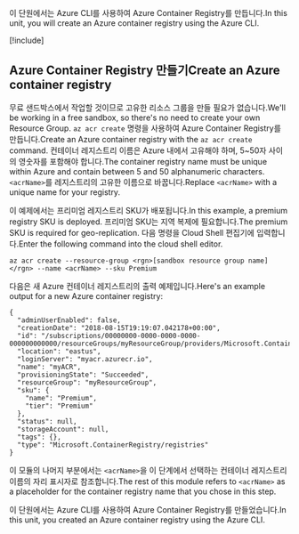 <span data-ttu-id="0029e-101">이 단원에서는 Azure CLI를 사용하여 Azure Container Registry를 만듭니다.</span><span class="sxs-lookup"><span data-stu-id="0029e-101">In this unit, you will create an Azure container registry using the Azure CLI.</span></span>

<!-- Activate the sandbox -->
[!include[](../../../includes/azure-sandbox-activate.md)]
 
## <a name="create-an-azure-container-registry"></a><span data-ttu-id="0029e-102">Azure Container Registry 만들기</span><span class="sxs-lookup"><span data-stu-id="0029e-102">Create an Azure container registry</span></span>

<span data-ttu-id="0029e-103">무료 샌드박스에서 작업할 것이므로 고유한 리소스 그룹을 만들 필요가 없습니다.</span><span class="sxs-lookup"><span data-stu-id="0029e-103">We'll be working in a free sandbox, so there's no need to create your own Resource Group.</span></span> <span data-ttu-id="0029e-104">`az acr create` 명령을 사용하여 Azure Container Registry를 만듭니다.</span><span class="sxs-lookup"><span data-stu-id="0029e-104">Create an Azure container registry with the `az acr create` command.</span></span> <span data-ttu-id="0029e-105">컨테이너 레지스트리 이름은 Azure 내에서 고유해야 하며, 5~50자 사이의 영숫자를 포함해야 합니다.</span><span class="sxs-lookup"><span data-stu-id="0029e-105">The container registry name must be unique within Azure and contain between 5 and 50 alphanumeric characters.</span></span> <span data-ttu-id="0029e-106">`<acrName>`를 레지스트리의 고유한 이름으로 바꿉니다.</span><span class="sxs-lookup"><span data-stu-id="0029e-106">Replace `<acrName>` with a unique name for your registry.</span></span>

<span data-ttu-id="0029e-107">이 예제에서는 프리미엄 레지스트리 SKU가 배포됩니다.</span><span class="sxs-lookup"><span data-stu-id="0029e-107">In this example, a premium registry SKU is deployed.</span></span> <span data-ttu-id="0029e-108">프리미엄 SKU는 지역 복제에 필요합니다.</span><span class="sxs-lookup"><span data-stu-id="0029e-108">The premium SKU is required for geo-replication.</span></span> <span data-ttu-id="0029e-109">다음 명령을 Cloud Shell 편집기에 입력합니다.</span><span class="sxs-lookup"><span data-stu-id="0029e-109">Enter the following command into the cloud shell editor.</span></span>

```azurecli
az acr create --resource-group <rgn>[sandbox resource group name]</rgn> --name <acrName> --sku Premium
```

<span data-ttu-id="0029e-110">다음은 새 Azure 컨테이너 레지스트리의 출력 예제입니다.</span><span class="sxs-lookup"><span data-stu-id="0029e-110">Here's an example output for a new Azure container registry:</span></span>

```output
{
  "adminUserEnabled": false,
  "creationDate": "2018-08-15T19:19:07.042178+00:00",
  "id": "/subscriptions/00000000-0000-0000-0000-000000000000/resourceGroups/myResourceGroup/providers/Microsoft.ContainerRegistry/registries/myACR0007",
  "location": "eastus",
  "loginServer": "myacr.azurecr.io",
  "name": "myACR",
  "provisioningState": "Succeeded",
  "resourceGroup": "myResourceGroup",
  "sku": {
    "name": "Premium",
    "tier": "Premium"
  },
  "status": null,
  "storageAccount": null,
  "tags": {},
  "type": "Microsoft.ContainerRegistry/registries"
}
```

<span data-ttu-id="0029e-111">이 모듈의 나머지 부분에서는 `<acrName>`을 이 단계에서 선택하는 컨테이너 레지스트리 이름의 자리 표시자로 참조합니다.</span><span class="sxs-lookup"><span data-stu-id="0029e-111">The rest of this module refers to `<acrName>` as a placeholder for the container registry name that you chose in this step.</span></span>

<span data-ttu-id="0029e-112">이 단원에서는 Azure CLI를 사용하여 Azure Container Registry를 만들었습니다.</span><span class="sxs-lookup"><span data-stu-id="0029e-112">In this unit, you created an Azure container registry using the Azure CLI.</span></span>